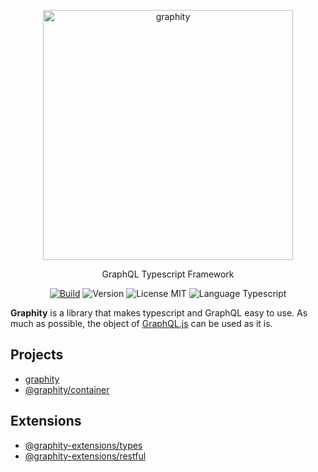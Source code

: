 <p align="center">
  <img src="./logo.png" alt="graphity" width="400" />
</p>

<p align="center">GraphQL Typescript Framework</p>

<p align="center">
  <a href="https://travis-ci.org/wan2land/graphity"><img alt="Build" src="https://img.shields.io/travis/wan2land/graphity.svg?style=flat-square" /></a>
  <img alt="Version" src="https://img.shields.io/badge/dynamic/json?style=flat-square&color=fe7d37&label=version&query=%24.version&url=https%3A%2F%2Fraw.githubusercontent.com%2Fwan2land%2Fgraphity%2Fmaster%2Flerna.json" />
  <img alt="License MIT" src="https://img.shields.io/badge/license-MIT-97ca00.svg?style=flat-square" />
  <img alt="Language Typescript" src="https://img.shields.io/badge/language-Typescript-007acc.svg?style=flat-square" />
</p>

**Graphity** is a library that makes typescript and GraphQL easy to use. As much as possible, the object of [GraphQL.js](https://github.com/graphql/graphql-js) can be used as it is.

## Projects

- [graphity](./packages/graphity)
- [@graphity/container](./packages/container)

## Extensions

- [@graphity-extensions/types](./extensions/types)
- [@graphity-extensions/restful](./extensions/restful)
